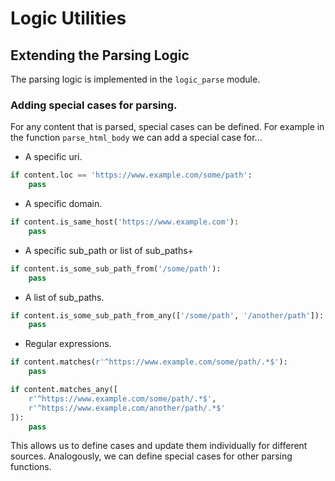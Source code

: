 
# Logic Utilities

## Extending the Parsing Logic

The parsing logic is implemented in the `logic_parse` module.

### Adding special cases for parsing.

For any content that is parsed, special cases can be defined. For example in the function `parse_html_body` 
we can add a special case for...
* A specific uri.
```python
if content.loc == 'https://www.example.com/some/path':
    pass
```
* A specific domain.
```python
if content.is_same_host('https://www.example.com'):
    pass
```
* A specific sub_path or list of sub_paths+
```python
if content.is_some_sub_path_from('/some/path'):
    pass
```
* A list of sub_paths.
```python
if content.is_some_sub_path_from_any(['/some/path', '/another/path']):
    pass
```
* Regular expressions.
```python
if content.matches(r'^https://www.example.com/some/path/.*$'):
    pass
```
```python
if content.matches_any([
    r'^https://www.example.com/some/path/.*$', 
    r'^https://www.example.com/another/path/.*$'
]):
    pass
```

This allows us to define cases and update them individually for different sources. 
Analogously, we can define special cases for other parsing functions.



